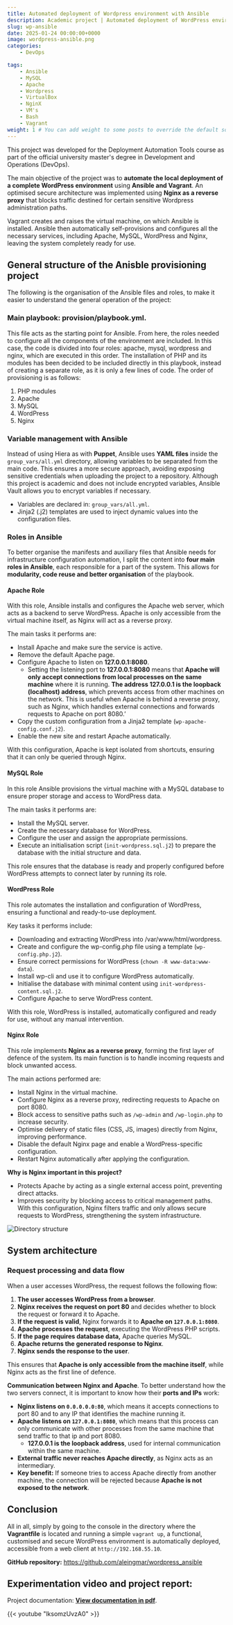 ```yaml
---
title: Automated deployment of Wordpress environment with Ansible
description: Academic project | Automated deployment of WordPress environment using Vagrant and Ansible. Local deployment of the system implementing a reverse proxy architecture with Nginx and Apache, where traffic directed to sensitive administration paths is blocked.
slug: wp-ansible
date: 2025-01-24 00:00:00+0000
image: wordpress-ansible.png
categories:
    - DevOps

tags:
    - Ansible
    - MySQL
    - Apache
    - Wordpress
    - VirtualBox
    - NginX
    - VM's
    - Bash
    - Vagrant
weight: 1 # You can add weight to some posts to override the default sorting (date descending)
---
```


This project was developed for the Deployment Automation Tools course as part of the official university master's degree in Development and Operations (DevOps).

The main objective of the project was to **automate the local deployment of a complete WordPress environment** using **Ansible and Vagrant**. An optimised secure architecture was implemented using **Nginx as a reverse proxy** that blocks traffic destined for certain sensitive Wordpress administration paths.

Vagrant creates and raises the virtual machine, on which Ansible is installed. Ansible then automatically self-provisions and configures all the necessary services, including Apache, MySQL, WordPress and Nginx, leaving the system completely ready for use.

## General structure of the Anisble provisioning project

The following is the organisation of the Ansible files and roles, to make it easier to understand the general operation of the project:

### Main playbook: provision/playbook.yml.
This file acts as the starting point for Ansible. From here, the roles needed to configure all the components of the environment are included.
In this case, the code is divided into four roles: apache, mysql, wordpress and nginx, which are executed in this order.
The installation of PHP and its modules has been decided to be included directly in this playbook, instead of creating a separate role, as it is only a few lines of code.
The order of provisioning is as follows:
1. PHP modules
2.	Apache
3. MySQL
4. WordPress
5.	Nginx

### Variable management with Ansible
Instead of using Hiera as with **Puppet**, Ansible uses **YAML files** inside the `group_vars/all.yml` directory, allowing variables to be separated from the main code.
This ensures a more secure approach, avoiding exposing sensitive credentials when uploading the project to a repository. Although this project is academic and does not include encrypted variables, Ansible Vault allows you to encrypt variables if necessary.
- Variables are declared in: `group_vars/all.yml`.
- Jinja2 (.j2) templates are used to inject dynamic values into the configuration files.

### Roles in Ansible

To better organise the manifests and auxiliary files that Ansible needs for infrastructure configuration automation, I split the content into **four main roles in Ansible**, each responsible for a part of the system. This allows for **modularity, code reuse and better organisation** of the playbook.

#### Apache Role
With this role, Ansible installs and configures the Apache web server, which acts as a backend to serve WordPress. Apache is only accessible from the virtual machine itself, as Nginx will act as a reverse proxy.

The main tasks it performs are:
- Install Apache and make sure the service is active.
- Remove the default Apache page.
- Configure Apache to listen on **127.0.0.1:8080**.
  - Setting the listening port to **127.0.0.1:8080** means that **Apache will only accept connections from local processes on the same machine** where it is running. **The address 127.0.0.1 is the loopback (localhost) address**, which prevents access from other machines on the network. This is useful when Apache is behind a reverse proxy, such as Nginx, which handles external connections and forwards requests to Apache on port 8080.’
- Copy the custom configuration from a Jinja2 template (`wp-apache-config.conf.j2`).
- Enable the new site and restart Apache automatically.

With this configuration, Apache is kept isolated from shortcuts, ensuring that it can only be queried through Nginx.

#### MySQL Role
In this role Ansible provisions the virtual machine with a MySQL database to ensure proper storage and access to WordPress data. 

The main tasks it performs are:
- Install the MySQL server.
- Create the necessary database for WordPress.
- Configure the user and assign the appropriate permissions.
- Execute an initialisation script (`init-wordpress.sql.j2`) to prepare the database with the initial structure and data.

This role ensures that the database is ready and properly configured before WordPress attempts to connect later by running its role.

#### WordPress Role
This role automates the installation and configuration of WordPress, ensuring a functional and ready-to-use deployment.

Key tasks it performs include:
- Downloading and extracting WordPress into /var/www/html/wordpress.
- Create and configure the wp-config.php file using a template (`wp-config.php.j2`).
- Ensure correct permissions for WordPress (`chown -R www-data:www-data`).
- Install wp-cli and use it to configure WordPress automatically.
- Initialise the database with minimal content using `init-wordpress-content.sql.j2`.
- Configure Apache to serve WordPress content.

With this role, WordPress is installed, automatically configured and ready for use, without any manual intervention.

#### Nginx Role
This role implements **Nginx as a reverse proxy**, forming the first layer of defence of the system. Its main function is to handle incoming requests and block unwanted access.

The main actions performed are:
- Install Nginx in the virtual machine.
- Configure Nginx as a reverse proxy, redirecting requests to Apache on port 8080.
- Block access to sensitive paths such as `/wp-admin` and `/wp-login.php` to increase security.
- Optimise delivery of static files (CSS, JS, images) directly from Nginx, improving performance.
- Disable the default Nginx page and enable a WordPress-specific configuration.
- Restart Nginx automatically after applying the configuration.

**Why is Nginx important in this project?**

- Protects Apache by acting as a single external access point, preventing direct attacks.
- Improves security by blocking access to critical management paths.
With this configuration, Nginx filters traffic and only allows secure requests to WordPress, strengthening the system infrastructure.


![Directory structure](roles.png)


## System architecture

### **Request processing and data flow**
When a user accesses WordPress, the request follows the following flow:

1. **The user accesses WordPress from a browser**.
2. **Nginx receives the request on port 80** and decides whether to block the request or forward it to Apache.
3. **If the request is valid**, Nginx forwards it to **Apache on `127.0.0.1:8080`**.
4. **Apache processes the request**, executing the WordPress PHP scripts.
5. **If the page requires database data,** Apache queries MySQL.
6. **Apache returns the generated response to Nginx**.
7. **Nginx sends the response to the user**.

This ensures that **Apache is only accessible from the machine itself**, while Nginx acts as the first line of defence.

**Communication between Nginx and Apache**.
To better understand how the two servers connect, it is important to know how their **ports and IPs** work:

- **Nginx listens on `0.0.0.0.0:80`**, which means it accepts connections to port 80 and to any IP that identifies the machine running it.  
- **Apache listens on `127.0.0.1:8080`**, which means that this process can only communicate with other processes from the same machine that send traffic to that ip and port 8080.  
  - **127.0.0.1 is the loopback address**, used for internal communication within the same machine.  
- **External traffic never reaches Apache directly**, as Nginx acts as an intermediary.
- **Key benefit:** If someone tries to access Apache directly from another machine, the connection will be rejected because **Apache is not exposed to the network**.
 
## Conclusion

All in all, simply by going to the console in the directory where the **Vagrantfile** is located and running a simple `vagrant up`, a functional, customised and secure WordPress environment is automatically deployed, accessible from a web client at `http://192.168.55.10`.

**GitHub repository:** 
https://github.com/aleingmar/wordpress_ansible


## Experimentation video and project report:
Project documentation: [**View documentation in pdf**](/post/wordpress-ansible/Act3_Wordpress_Ansible_AlejandroIngles.pdf).

{{< youtube "lksomzUvzA0" >}}